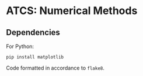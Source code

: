 # ATCS: Numerical Methods

## Dependencies
For Python:
```
pip install matplotlib
```
Code formatted in accordance to `flake8`.
